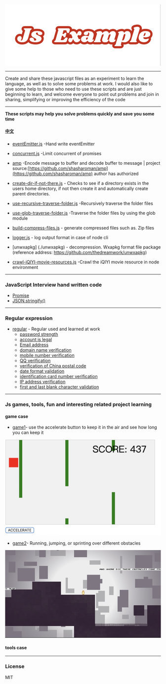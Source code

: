 ![](./image/jsexample.png)
***

Create and share these javascript files as an experiment to learn the language, as well as to solve some problems at work. I would also like to give some help to those who need to use these scripts and are just beginning to learn, and welcome everyone to point out problems and join in sharing, simplifying or improving the efficiency of the code
 ***
**These scripts may help you solve problems quickly and save you some time**
 #### [中文](./README_zh.md)
### 
   * [eventEmitter.js](./eventEmitter.js) -Hand write eventEmitter

   * [concurrent.js](./concurrent.js) -Limit concurrent of promises

   * [amp](./amp/README.md) -Encode message to buffer and decode buffer to message |
   project source:[https://github.com/shasharoman/amp](https://github.com/shasharoman/amp) author has authorized


  * [create-dir-if-not-there.js](./create-dir-if-not-there.js) - Checks to see if a directory exists in the users home directory, if not then create it and automatically create parent directories.
  
  * [use-recursive-traverse-folder.js](./use-recursive-traverse-folder.js) -Recursively traverse the folder files
  
  * [use-glob-traverse-folder.js](./use-glob-traverse-folder.js) -Traverse the folder files by using the glob module
  
  * [build-compress-files.js](./build-compress-files.js) - generate compressed files such as. Zip files

  * [logger.js](./logger.js) - log output format in case of node cli

  * [unwxapkg] (./unwxapkg) - decompression. Wxapkg format file package (reference address: https://github.com/thedreamwork/unwxapkg)

  * [crawl-iQIYI-movie-resources.js](./crawl-iQIYI-movie-resources.js) -Crawl the iQIYI movie resource in node environment
***

### JavaScript Interview hand written code
  * [Promise](./interview/Promise.js)
  * [JSON.stringify()](./interview/JSON-stringify.js)

***
### Regular expression
* [regular](./regular/README.md) - Regular used and learned at work
  * [password strength](./regular/README.md)
  * [account is legal](./regular/README.md)
  * [Email address](./regular/README.md)
  * [domain name verification](./regular/README.md)
  * [mobile number verification](./regular/README.md)
  * [QQ verification](./regular/README.md)
  * [verification of China postal code](./regular/README.md)
  * [date format validation](./regular/README.md)
  * [identification card number verification](./regular/README.md)
  * [IP address verification](./regular/README.md)
  * [first and last blank character validation](./regular/README.md)
***
### Js games, tools, fun and interesting related project learning
#### game case
* [game1](./game1.html)- use the accelerate button to keep it in the air and see how long you can keep it

 ![](./image/game1.png)

  * [game2](./game2.html)- Running, jumping, or sprinting over different obstacles

   ![](./image/game2.png)

 #### tools case
 ***
 ### **License**
 MIT




